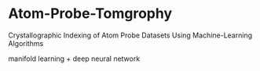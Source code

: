 # Atom-Probe-Tomgrophy
Crystallographic Indexing of Atom Probe Datasets Using Machine-Learning Algorithms


manifold learning + deep neural network
